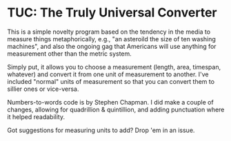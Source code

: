 # TUC: The Truly Universal Converter

This is a simple novelty program based on the tendency in the media to measure things metaphorically, e.g., "an asteroild the size of ten washing machines", and also the ongoing gag that Americans will use anything for measurement other than the metric system.

Simply put, it allows you to choose a measurement (length, area, timespan, whatever) and convert it from one unit of measurement to another. I've included "normal" units of measurement so that you can convert them to sillier ones or vice-versa.

Numbers-to-words code is by Stephen Chapman. I did make a couple of changes, allowing for quadrillion & quintillion, and adding punctuation where it helped readability.

Got suggestions for measuring units to add? Drop 'em in an issue.
